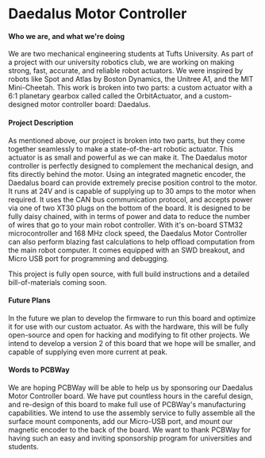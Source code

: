# Daedalus Motor Controller

#### Who we are, and what we're doing

We are two mechanical engineering students at Tufts University. As part of a project with our university robotics club, we are working on making strong, fast, accurate, and reliable robot actuators. We were inspired by robots like Spot and Atlas by Boston Dynamics, the Unitree A1, and the MIT Mini-Cheetah. This work is broken into two parts: a custom actuator with a 6:1 planetary gearbox called called the OrbitActuator, and a custom-designed motor controller board: Daedalus.

#### Project Description

As mentioned above, our project is broken into two parts, but they come together seamlessly to make a state-of-the-art robotic actuator. This actuator is as small and powerful as we can make it. The Daedalus motor controller is perfectly designed to complement the mechanical design, and fits directly behind the motor. Using an integrated magnetic encoder, the Daedalus board can provide extremely precise position control to the motor. It runs at 24V and is capable of supplying up to 30 amps to the motor when required. It uses the CAN bus communication protocol, and accepts power via one of two XT30 plugs on the bottom of the board. It is designed to be fully daisy chained, with in terms of power and data to reduce the number of wires that go to your main robot controller. With it's on-board STM32 microcontroller and 168 MHz clock speed, the Daedalus Motor Controller can also perform blazing fast calculations to help offload computation from the main robot computer. It comes equipped with an SWD breakout, and Micro USB port for programming and debugging.

This project is fully open source, with full build instructions and a detailed bill-of-materials coming soon.

#### Future Plans

In the future we plan to develop the firmware to run this board and optimize it for use with our custom actuator. As with the hardware, this will be fully open-source and open for hacking and modifying to fit other projects. We intend to develop a version 2 of this board that we hope will be smaller, and capable of supplying even more current at peak.

#### Words to PCBWay

We are hoping PCBWay will be able to help us by sponsoring our Daedalus Motor Controller board. We have put countless hours in the careful design, and re-design of this board to make full use of PCBWay's manufacturing capabilities. We intend to use the assembly service to fully assemble all the surface mount components, add our Micro-USB port, and mount our magnetic encoder to the back of the board. We want to thank PCBWay for having such an easy and inviting sponsorship program for universities and students.
